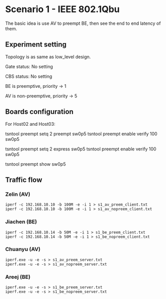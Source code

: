 # Scenario 1 - IEEE 802.1Qbu

The basic idea is use AV to preempt BE, then see the end to end latency of them.

## Experiment setting

Topology is as same as low_level design.

Gate status: No setting

CBS status: No setting

BE is preemptive, priority -> 1

AV is non-preemptive, priority -> 5



## Boards configuration

For Host02 and Host03:

tsntool preempt setq 2 preempt sw0p5
tsntool preempt enable verify 100 sw0p5

tsntool preempt setq 2 express sw0p5
tsntool preempt enable verify 100 sw0p5

tsntool preempt show sw0p5


## Traffic flow

### Zelin (AV)

    iperf -c 192.168.10.10 -b 100M -e -i 1 > s1_av_preem_client.txt
    iperf -c 192.168.10.10 -b 100M -e -i 1 > s1_av_nopreem_client.txt

### Jiachen (BE)

    iperf -c 192.168.10.14 -b 50M -e -i 1 > s1_be_preem_client.txt
    iperf -c 192.168.10.14 -b 50M -e -i 1 > s1_be_nopreem_client.txt

### Chuanyu (AV)

    iperf.exe -u -e -s > s1_av_preem_server.txt
    iperf.exe -u -e -s > s1_av_nopreem_server.txt

### Areej (BE)

    iperf.exe -u -e -s > s1_be_preem_server.txt
    iperf.exe -u -e -s > s1_be_nopreem_server.txt
